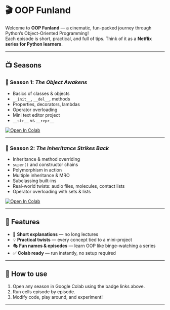 # 🎬 OOP Funland

Welcome to **OOP Funland** — a cinematic, fun-packed journey through Python’s Object-Oriented Programming!  
Each episode is short, practical, and full of tips. Think of it as a **Netflix series for Python learners**.  

---

## 📺 Seasons

### 🌟 Season 1: *The Object Awakens*
- Basics of classes & objects  
- `__init__`, `__del__`, methods  
- Properties, decorators, lambdas  
- Operator overloading  
- Mini text editor project  
- `__str__` vs `__repr__`  

[![Open In Colab](https://colab.research.google.com/assets/colab-badge.svg)](https://colab.research.google.com/github/aminsystem/oop-funland/blob/main/season1.ipynb)

---

### 🧬 Season 2: *The Inheritance Strikes Back*
- Inheritance & method overriding  
- `super()` and constructor chains  
- Polymorphism in action  
- Multiple inheritance & MRO  
- Subclassing built-ins  
- Real-world twists: audio files, molecules, contact lists  
- Operator overloading with sets & lists  

[![Open In Colab](https://colab.research.google.com/assets/colab-badge.svg)](https://colab.research.google.com/github/aminsystem/oop-funland/blob/main/season2.ipynb)

---

## 🎯 Features
- 👀 **Short explanations** — no long lectures  
- 💡 **Practical twists** — every concept tied to a mini-project  
- 🎭 **Fun names & episodes** — learn OOP like binge-watching a series  
- ✅ **Colab ready** — run instantly, no setup required  

---

## 🚀 How to use
1. Open any season in Google Colab using the badge links above.  
2. Run cells episode by episode.  
3. Modify code, play around, and experiment!  

---

